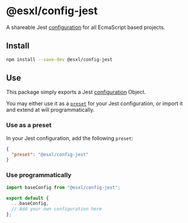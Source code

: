 # @esxl/config-jest

A shareable Jest [configuration](https://jestjs.io/docs/configuration) for all EcmaScript based projects.

## Install

```bash
npm install --save-dev @esxl/config-jest
```

## Use

This package simply exports a Jest [configuration](https://jestjs.io/docs/configuration) Object.

You may either use it as a [`preset`](https://jestjs.io/docs/configuration#preset-string) for your Jest configuration, or import it and extend at will programmatically.

### Use as a preset

In your Jest configuration, add the following `preset`:

```json
{
  "preset": "@esxl/config-jest"
}
```

### Use programmatically

```js
import baseConfig from "@esxl/config-jest";

export default {
  ...baseConfig,
  // Add your own configuration here
};
```
